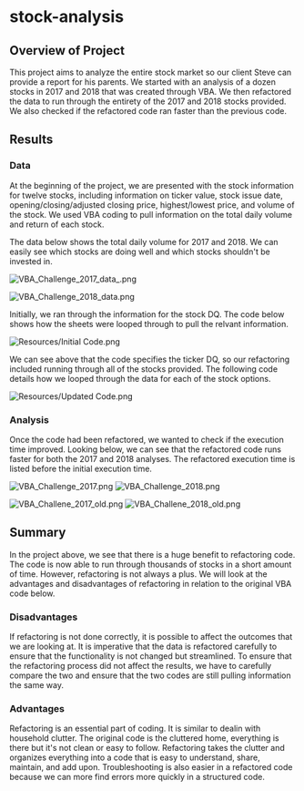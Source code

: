 # stock-analysis

## Overview of Project
This project aims to analyze the entire stock market so our client Steve can provide a report for his parents. We started with an analysis of a dozen stocks in 2017 and 2018 that was created through VBA. We then refactored the data to run through the entirety of the 2017 and 2018 stocks provided. We also checked if the refactored code ran faster than the previous code. 

## Results
### Data
At the beginning of the project, we are presented with the stock information for twelve stocks, including information on ticker value, stock issue date, opening/closing/adjusted closing price, highest/lowest price, and volume of the stock. We used VBA coding to pull information on the total daily volume and return of each stock.

The data below shows the total daily volume for 2017 and 2018. We can easily see which stocks are doing well and which stocks shouldn't be invested in. 

![VBA_Challenge_2017_data_.png](https://github.com/Simranbains1/stock-analysis/blob/main/Resources/VBA_Challenge_2017_data_.png)

![VBA_Challenge_2018_data.png](https://github.com/Simranbains1/stock-analysis/blob/main/Resources/VBA_Challenge_2018_data.png)

Initially, we ran through the information for the stock DQ. The code below shows how the sheets were looped through to pull the relvant information.

![Resources/Initial Code.png](https://github.com/Simranbains1/stock-analysis/blob/422041ec4f9aac4334538c8a37d2aaa7f01475b5/Resources/Initial%20Code.png)

We can see above that the code specifies the ticker DQ, so our refactoring included running through all of the stocks provided. The following code details how we looped through the data for each of the stock options. 

![Resources/Updated Code.png](https://github.com/Simranbains1/stock-analysis/blob/47ee705c3afb21aa36603c0a73685570e27189c1/Resources/Updated%20Code.png)

### Analysis
Once the code had been refactored, we wanted to check if the execution time improved. Looking below, we can see that the refactored code runs faster for both the 2017 and 2018 analyses. The refactored execution time is listed before the initial execution time. 

![VBA_Challenge_2017.png](https://github.com/Simranbains1/stock-analysis/blob/main/Resources/VBA_Challenge_2017.png)
![VBA_Challenge_2018.png](https://github.com/Simranbains1/stock-analysis/blob/main/Resources/VBA_Challenge_2018.png)

![VBA_Challene_2017_old.png](https://github.com/Simranbains1/stock-analysis/blob/main/Resources/VBA_Challene_2017_old.png)
![VBA_Challene_2018_old.png](https://github.com/Simranbains1/stock-analysis/blob/main/Resources/VBA_Challene_2018_old.png)

## Summary
In the project above, we see that there is a huge benefit to refactoring code. The code is now able to run through thousands of stocks in a short amount of time. However, refactoring is not always a plus. We will look at the advantages and disadvantages of refactoring in relation to the original VBA code below. 

### Disadvantages
If refactoring is not done correctly, it is possible to affect the outcomes that we are looking at. It is imperative that the data is refactored carefully to ensure that the functionality is not changed but streamlined. To ensure that the refactoring process did not affect the results, we have to carefully compare the two and ensure that the two codes are still pulling information the same way. 

### Advantages 
Refactoring is an essential part of coding. It is similar to dealin with household clutter. The original code is the cluttered home, everything is there but it's not clean or easy to follow. Refactoring takes the clutter and organizes everything into a code that is easy to understand, share, maintain, and add upon. Troubleshooting is also easier in a refactored code because we can more find errors more quickly in a structured code. 
